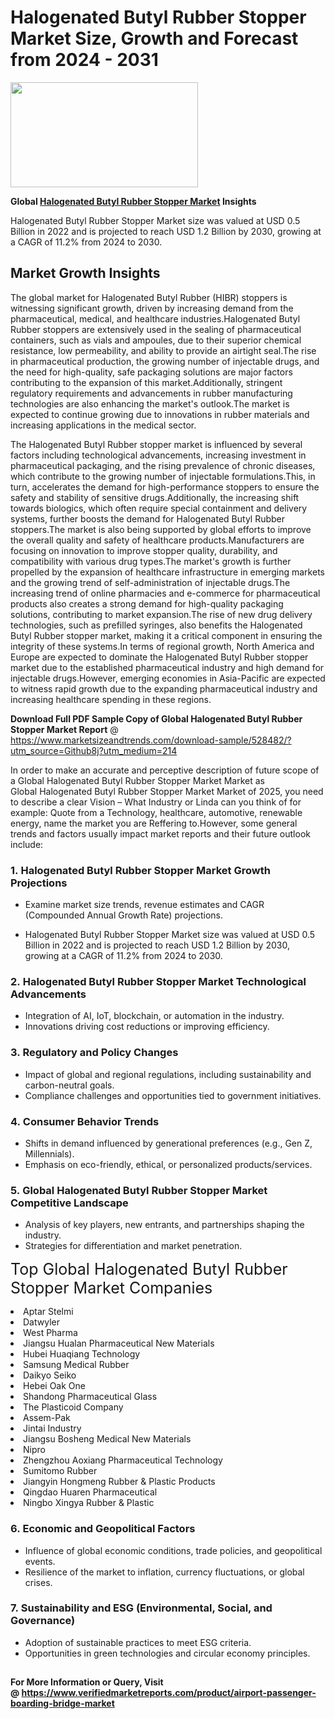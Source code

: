 <H1>Halogenated Butyl Rubber Stopper Market Size, Growth and Forecast from 2024 - 2031</H1><img class="aligncenter size-medium wp-image-584254" src="https://thirdeyenews.in/wp-content/uploads/2024/09/Global-Market-Research-300x168.jpeg" alt="" width="300" height="168" /><p><strong>Global&nbsp;<a href="https://www.marketsizeandtrends.com/download-sample/528482/?utm_source=Github8j?utm_medium=214">Halogenated Butyl Rubber Stopper Market</a> Insights</strong></p><p>Halogenated Butyl Rubber Stopper Market size was valued at USD 0.5 Billion in 2022 and is projected to reach USD 1.2 Billion by 2030, growing at a CAGR of 11.2% from 2024 to 2030.</p><p><h2>Market Growth Insights</h2> <p>The global market for Halogenated Butyl Rubber (HIBR) stoppers is witnessing significant growth, driven by increasing demand from the pharmaceutical, medical, and healthcare industries.Halogenated Butyl Rubber stoppers are extensively used in the sealing of pharmaceutical containers, such as vials and ampoules, due to their superior chemical resistance, low permeability, and ability to provide an airtight seal.The rise in pharmaceutical production, the growing number of injectable drugs, and the need for high-quality, safe packaging solutions are major factors contributing to the expansion of this market.Additionally, stringent regulatory requirements and advancements in rubber manufacturing technologies are also enhancing the market's outlook.The market is expected to continue growing due to innovations in rubber materials and increasing applications in the medical sector.</p> <p>The Halogenated Butyl Rubber stopper market is influenced by several factors including technological advancements, increasing investment in pharmaceutical packaging, and the rising prevalence of chronic diseases, which contribute to the growing number of injectable formulations.This, in turn, accelerates the demand for high-performance stoppers to ensure the safety and stability of sensitive drugs.Additionally, the increasing shift towards biologics, which often require special containment and delivery systems, further boosts the demand for Halogenated Butyl Rubber stoppers.The market is also being supported by global efforts to improve the overall quality and safety of healthcare products.Manufacturers are focusing on innovation to improve stopper quality, durability, and compatibility with various drug types.The market's growth is further propelled by the expansion of healthcare infrastructure in emerging markets and the growing trend of self-administration of injectable drugs.The increasing trend of online pharmacies and e-commerce for pharmaceutical products also creates a strong demand for high-quality packaging solutions, contributing to market expansion.The rise of new drug delivery technologies, such as prefilled syringes, also benefits the Halogenated Butyl Rubber stopper market, making it a critical component in ensuring the integrity of these systems.In terms of regional growth, North America and Europe are expected to dominate the Halogenated Butyl Rubber stopper market due to the established pharmaceutical industry and high demand for injectable drugs.However, emerging economies in Asia-Pacific are expected to witness rapid growth due to the expanding pharmaceutical industry and increasing healthcare spending in these regions.<p><span class=""><strong>Download Full PDF Sample Copy of Global Halogenated Butyl Rubber Stopper Market Report</strong> @ <a href="https://www.marketsizeandtrends.com/download-sample/528482/?utm_source=Github8j?utm_medium=214" target="_blank">https://www.marketsizeandtrends.com/download-sample/528482/?utm_source=Github8j?utm_medium=214</a></span></p><p>In order to make an accurate and perceptive description of future scope of a Global&nbsp;Halogenated Butyl Rubber Stopper Market Market as Global&nbsp;Halogenated Butyl Rubber Stopper Market Market of 2025, you need to describe a clear Vision &ndash; What Industry or Linda can you think of for example: Quote from a Technology, healthcare, automotive, renewable energy, name the market you are Reffering to.However, some general trends and factors usually impact market reports and their future outlook include:</p><h3>1.&nbsp;<strong>Halogenated Butyl Rubber Stopper Market Growth Projections</strong></h3><ul><li>Examine market size trends, revenue estimates and CAGR (Compounded Annual Growth Rate) projections.</li><li><p>Halogenated Butyl Rubber Stopper Market size was valued at USD 0.5 Billion in 2022 and is projected to reach USD 1.2 Billion by 2030, growing at a CAGR of 11.2% from 2024 to 2030.</p></li></ul><h3>2.&nbsp;<strong>Halogenated Butyl Rubber Stopper Market Technological Advancements</strong></h3><ul><li>Integration of AI, IoT, blockchain, or automation in the industry.</li><li>Innovations driving cost reductions or improving efficiency.</li></ul><h3>3.&nbsp;<strong>Regulatory and Policy Changes</strong></h3><ul><li>Impact of global and regional regulations, including sustainability and carbon-neutral goals.</li><li>Compliance challenges and opportunities tied to government initiatives.</li></ul><h3>4.&nbsp;<strong>Consumer Behavior Trends</strong></h3><ul><li>Shifts in demand influenced by generational preferences (e.g., Gen Z, Millennials).</li><li>Emphasis on eco-friendly, ethical, or personalized products/services.</li></ul><h3>5.&nbsp;<strong>Global Halogenated Butyl Rubber Stopper Market Competitive Landscape</strong></h3><ul><li>Analysis of key players, new entrants, and partnerships shaping the industry.</li><li>Strategies for differentiation and market penetration.</li></ul><p data-pm-slice="1 1 []"><span style="color: inherit; font-family: inherit; font-size: 25px;">Top Global Halogenated Butyl Rubber Stopper Market Companies</span></p><div class="" data-test-id=""><p><li>Aptar Stelmi</li><li> Datwyler</li><li> West Pharma</li><li> Jiangsu Hualan Pharmaceutical New Materials</li><li> Hubei Huaqiang Technology</li><li> Samsung Medical Rubber</li><li> Daikyo Seiko</li><li> Hebei Oak One</li><li> Shandong Pharmaceutical Glass</li><li> The Plasticoid Company</li><li> Assem-Pak</li><li> Jintai Industry</li><li> Jiangsu Bosheng Medical New Materials</li><li> Nipro</li><li> Zhengzhou Aoxiang Pharmaceutical Technology</li><li> Sumitomo Rubber</li><li> Jiangyin Hongmeng Rubber & Plastic Products</li><li> Qingdao Huaren Pharmaceutical</li><li> Ningbo Xingya Rubber & Plastic</li></p></div><h3>6.&nbsp;<strong>Economic and Geopolitical Factors</strong></h3><ul><li>Influence of global economic conditions, trade policies, and geopolitical events.</li><li>Resilience of the market to inflation, currency fluctuations, or global crises.</li></ul><h3>7.&nbsp;<strong>Sustainability and ESG (Environmental, Social, and Governance)</strong></h3><ul><li>Adoption of sustainable practices to meet ESG criteria.</li><li>Opportunities in green technologies and circular economy principles.</li></ul><h2><strong style="font-size: 14px;">For More Information or Query, Visit @&nbsp;</strong><a style="background-color: #ffffff; font-size: 14px;" href="https://www.marketsizeandtrends.com/report/halogenated-butyl-rubber-stopper-market/" target="_blank">https://www.verifiedmarketreports.com/product/airport-passenger-boarding-bridge-market</a></h2>